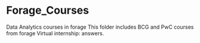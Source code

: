 # Forage_Courses

Data Analytics courses in forage
This folder includes BCG and PwC courses from forage
Virtual internship: answers.
